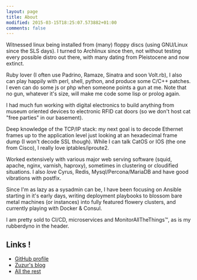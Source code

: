 ```yaml
---
layout: page
title: About
modified: 2015-03-15T18:25:07.573882+01:00
comments: false
---
```


Witnessed linux being installed from (many) floppy discs (using GNU/Linux since
the SLS days). I turned to Archlinux since then, not without testing every
possible distro out there, with many dating from Pleistocene and now extinct.

Ruby lover (I often use Padrino, Ramaze, Sinatra and soon Volt.rb), I also can
play happily with perl, shell, python, and produce some C/C++ patches. I even
can do some js or php when someone points a gun at me. Note that no gun,
whatever it's size, will make me code some lisp or prolog again.

I had much fun working with digital electronics to build anything from museum
oriented devices to electronic RFID cat doors (so we don't host cat "free
parties" in our basement).

Deep knowledge of the TCP/IP stack: my next goal is to decode Ethernet frames up
to the application level just looking at an hexadecimal frame dump (I won't
decode SSL though). While I can talk CatOS or IOS (the one from Cisco), I really
love iptables/iproute2.

Worked extensively with various major web serving software (squid, apache,
nginx, varnish, haproxy), sometimes in clustering or cloudified situations. I
also _love_ Cyrus, Redis, Mysql/Percona/MariaDB and have good vibrations with
postfix.

Since I'm as lazy as a sysadmin can be, I have been focusing on Ansible starting
in it's early days, writing deployment playbooks to blossom bare metal machines
(or instances) into fully featured flowery clusters, and currently playing with Docker & Consul.

I am pretty sold to CI/CD, microservices and MonitorAllTheThings™, as is my rubberdyno in the header.

## Links !

- [GitHub profile](https://github.com/leucos)
- [Zuzur's blog](http://arzur.net/octopress/)
- [All the rest](https://delicious.com/leucos)

